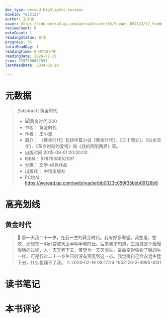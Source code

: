 ```yaml
---
doc_type: weread-highlights-reviews
bookId: "652123"
author: 王小波
cover: https://cdn.weread.qq.com/weread/cover/95/YueWen_652123/t7_YueWen_652123.jpg
reviewCount: 0
noteCount: 1
readingStatus: 在读
progress: 3%
totalReadDay: 1
readingTime: 0小时10分钟
readingDate: 2024-02-19
isbn: 9787508652597
lastReadDate: 2024-02-19

---
```

# 元数据
> [!abstract] 黄金时代
> - ![ 黄金时代|200](https://cdn.weread.qq.com/weread/cover/95/YueWen_652123/t7_YueWen_652123.jpg)
> - 书名： 黄金时代
> - 作者： 王小波
> - 简介： 《黄金时代》包括中篇小说《黄金时代》、《三十而立》、《似水流年》、《革命时期的爱情》和《我的阴阳两界》等。
> - 出版时间 2015-08-01 00:00:00
> - ISBN： 9787508652597
> - 分类： 文学-经典作品
> - 出版社： 中信出版社
> - PC地址：https://weread.qq.com/web/reader/bb0323c059f35bbb09128b6

# 高亮划线

## 黄金时代

> 📌 那一天我二十一岁，在我一生的黄金时代。我有好多奢望。我想爱，想吃，还想在一瞬间变成天上半明半暗的云。后来我才知道，生活就是个缓慢受锤的过程，人一天天老下去，奢望也一天天消失，最后变得像挨了锤的牛一样。可是我过二十一岁生日时没有预见到这一点。我觉得自己会永远生猛下去，什么也锤不了我。 
> ⏱ 2024-02-19 08:17:24 ^652123-3-3990-4131

# 读书笔记

# 本书评论
